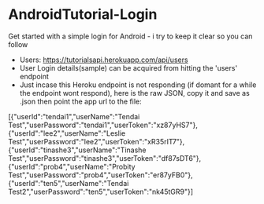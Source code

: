 # AndroidTutorial-Login
 
Get started with a simple login for Android - i try to keep it clear so you can follow
* Users: https://tutorialsapi.herokuapp.com/api/users
* User Login details(sample) can be acquired from hitting the 'users' endpoint
* Just incase this Heroku endpoint is not responding (if domant for a while the endpoint wont respond), here is the raw JSON, copy it and  save as .json then point the app url to the file:

[{"userId":"tendai1","userName":"Tendai Test","userPassword":"tendai1","userToken":"xz87yHS7"},{"userId":"lee2","userName":"Leslie Test","userPassword":"lee2","userToken":"xR35rIT7"},{"userId":"tinashe3","userName":"Tinashe Test","userPassword":"tinashe3","userToken":"df87sDT6"},{"userId":"prob4","userName":"Probity Test","userPassword":"prob4","userToken":"er87yFB0"},{"userId":"ten5","userName":"Tendai Test2","userPassword":"ten5","userToken":"nk45tGR9"}]
